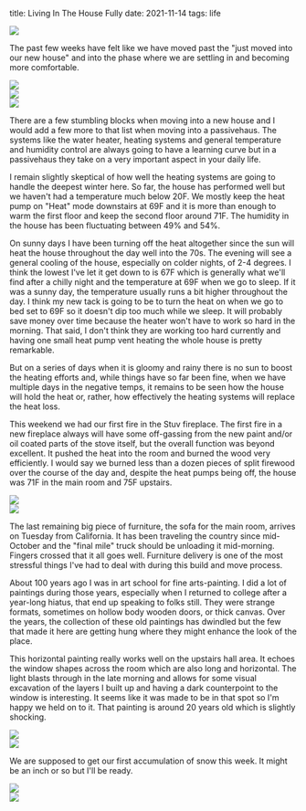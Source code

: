 title: Living In The House Fully
date: 2021-11-14
tags: life

![](/files/2021-11-14-shadow.jpeg)       

The past few weeks have felt like we have moved past the "just moved into our new house" and into the phase where we are settling in and becoming more comfortable.  

![](/files/2021-11-14-kitchen-detail.jpeg)       
![](/files/2021-11-14-evening.jpeg)       
![](/files/2021-11-14-spider.jpeg)       

There are a few stumbling blocks when moving into a new house and I would add a few more to that list when moving into a passivehaus. The systems like the water heater, heating systems and general temperature and humidity control are always going to have a learning curve but in a passivehaus they take on a very important aspect in your daily life.

I remain slightly skeptical of how well the heating systems are going to handle the deepest winter here.  So far, the house has performed well but we haven't had a temperature much below 20F.  We mostly keep the heat pump on "Heat" mode downstairs at 69F and it is more than enough to warm the first floor and keep the second floor around 71F.  The humidity in the house has been fluctuating between 49% and 54%. 

On sunny days I have been turning off the heat altogether since the sun will heat the house throughout the day well into the 70s. The evening will see a general cooling of the house, especially on colder nights, of 2-4 degrees. I think the lowest I've let it get down to is 67F which is generally what we'll find after a chilly night and the temperature at 69F when we go to sleep. If it was a sunny day, the temperature usually runs a bit higher throughout the day. I think my new tack is going to be to turn the heat on when we go to bed set to 69F so it doesn't dip too much while we sleep. It will probably save money over time because the heater won't have to work so hard in the morning.  That said, I don't think they are working too hard currently and having one small heat pump vent heating the whole house is pretty remarkable. 

But on a series of days when it is gloomy and rainy there is no sun to boost the heating efforts and, while things have so far been fine, when we have multiple days in the negative temps, it remains to be seen how the house will hold the heat or, rather, how effectively the heating systems will replace the heat loss. 

This weekend we had our first fire in the Stuv fireplace.  The first fire in a new fireplace always will have some off-gassing from the new paint and/or oil coated parts of the stove itself, but the overall function was beyond excellent.  It pushed the heat into the room and burned the wood very efficiently.  I would say we burned less than a dozen pieces of split firewood over the course of the day and, despite the heat pumps being off, the house was 71F in the main room and 75F upstairs.  

![](/files/2021-11-14-wood.JPG)       
![](/files/2021-11-14-orbit-fire.jpeg)       

The last remaining big piece of furniture, the sofa for the main room, arrives on Tuesday from California.  It has been traveling the country since mid-October and the "final mile" truck should be unloading it mid-morning. Fingers crossed that it all goes well.  Furniture delivery is one of the most stressful things I've had to deal with during this build and move process. 

About 100 years ago I was in art school for fine arts-painting.  I did a lot of paintings during those years, especially when I returned to college after a year-long hiatus, that end up speaking to folks still.  They were strange formats, sometimes on hollow body wooden doors, or thick canvas. Over the years, the collection of these old paintings has dwindled but the few that made it here are getting hung where they might enhance the look of the place. 

This horizontal painting really works well on the upstairs hall area.  It echoes the window shapes across the room which are also long and horizontal.  The light blasts through in the late morning and allows for some visual excavation of the layers I built up and having a dark counterpoint to the window is interesting.  It seems like it was made to be in that spot so I'm happy we held on to it.  That painting is around 20 years old which is slightly shocking.

![](/files/2021-11-14-painting.jpeg)       
![](/files/2021-11-14-painting2.jpeg)       

We are supposed to get our first accumulation of snow this week. It might be an inch or so but I'll be ready.

![](/files/2021-11-14-tractor.jpeg)       
![](/files/2021-11-14-deer.jpeg)       